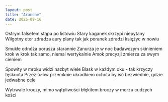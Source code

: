 ```yaml
---
layout: post
title: "Araneae"
date: 2025-09-16
---
```


Ostrym falsetem stąpa po listowiu
Stary kaganek skrzypi niepytany
Wilgotny eter zdradza aury plany
tak jak poranek zdradzi księżyc w nowiu

Smukłe odnóża porusza starannie
Zanurza je w noc badawczym skinieniem
krok w krok tak samo, niemal wertykalnie
Amok precyzji zmierza za swym cieniem

Spowity w mroku widzi nazbyt wiele
Blask w każdym oku - tak krzyczy tęsknota
Przez tułów przemknie ukradkiem ochota
by iść bezwiednie, gdzie jedwabne cele

Wytrwale kroczy, mimo wątpliwości
błękitem broczy w morzu cudzych kości